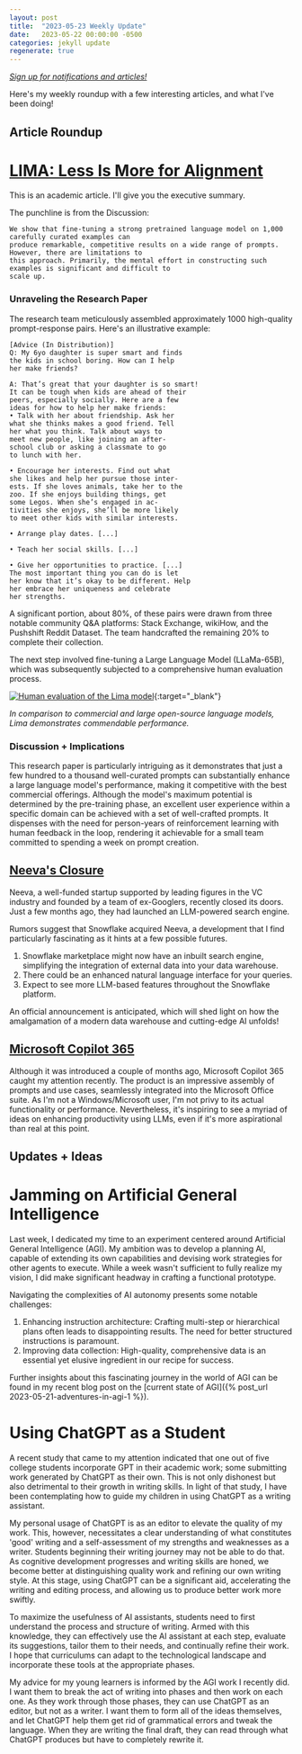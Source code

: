 ```yaml
---
layout: post
title:  "2023-05-23 Weekly Update"
date:   2023-05-22 00:00:00 -0500
categories: jekyll update
regenerate: true
---
```


[*Sign up for notifications and articles!*](https://buttondown.email/jmcminis)

Here's my weekly roundup with a few interesting articles, and what I've been doing!

## Article Roundup

# [LIMA: Less Is More for Alignment](https://arxiv.org/abs/2305.11206)

This is an academic article. I'll give you the executive summary. 

The punchline is from the Discussion:
```
We show that fine-tuning a strong pretrained language model on 1,000 carefully curated examples can
produce remarkable, competitive results on a wide range of prompts. However, there are limitations to
this approach. Primarily, the mental effort in constructing such examples is significant and difficult to
scale up.
```

### Unraveling the Research Paper

The research team meticulously assembled approximately 1000 high-quality prompt-response pairs. Here's an illustrative example:

```
[Advice (In Distribution)]
Q: My 6yo daughter is super smart and finds
the kids in school boring. How can I help
her make friends?

A: That’s great that your daughter is so smart!
It can be tough when kids are ahead of their
peers, especially socially. Here are a few
ideas for how to help her make friends:
• Talk with her about friendship. Ask her
what she thinks makes a good friend. Tell
her what you think. Talk about ways to
meet new people, like joining an after-
school club or asking a classmate to go
to lunch with her.

• Encourage her interests. Find out what
she likes and help her pursue those inter-
ests. If she loves animals, take her to the
zoo. If she enjoys building things, get
some Legos. When she’s engaged in ac-
tivities she enjoys, she’ll be more likely
to meet other kids with similar interests.

• Arrange play dates. [...]

• Teach her social skills. [...]

• Give her opportunities to practice. [...]
The most important thing you can do is let
her know that it’s okay to be different. Help
her embrace her uniqueness and celebrate
her strengths.
```

A significant portion, about 80%, of these pairs were drawn from three notable community Q&A platforms: Stack Exchange, wikiHow, and the Pushshift Reddit Dataset. The team handcrafted the remaining 20% to complete their collection.

The next step involved fine-tuning a Large Language Model (LLaMa-65B), which was subsequently subjected to a comprehensive human evaluation process.

[![Human evaluation of the Lima model](/img/updates/2023-05-23/lima_human_evaluation.png)](/img/updates/2023-05-23/lima_human_evaluation.png){:target="_blank"}

*In comparison to commercial and large open-source language models, Lima demonstrates commendable performance.*

### Discussion + Implications

This research paper is particularly intriguing as it demonstrates that just a few hundred to a thousand well-curated prompts can substantially enhance a large language model's performance, making it competitive with the best commercial offerings. Although the model's maximum potential is determined by the pre-training phase, an excellent user experience within a specific domain can be achieved with a set of well-crafted prompts. It dispenses with the need for person-years of reinforcement learning with human feedback in the loop, rendering it achievable for a small team committed to spending a week on prompt creation.

## [Neeva's Closure](https://neeva.com/blog/may-announcement)

Neeva, a well-funded startup supported by leading figures in the VC industry and founded by a team of ex-Googlers, recently closed its doors. Just a few months ago, they had launched an LLM-powered search engine.

Rumors suggest that Snowflake acquired Neeva, a development that I find particularly fascinating as it hints at a few possible futures.
1. Snowflake marketplace might now have an inbuilt search engine, simplifying the integration of external data into your data warehouse.
2. There could be an enhanced natural language interface for your queries.
3. Expect to see more LLM-based features throughout the Snowflake platform.

An official announcement is anticipated, which will shed light on how the amalgamation of a modern data warehouse and cutting-edge AI unfolds!

## [Microsoft Copilot 365](https://www.youtube.com/watch?v=S7xTBa93TX8)

Although it was introduced a couple of months ago, Microsoft Copilot 365 caught my attention recently. The product is an impressive assembly of prompts and use cases, seamlessly integrated into the Microsoft Office suite. As I'm not a Windows/Microsoft user, I'm not privy to its actual functionality or performance. Nevertheless, it's inspiring to see a myriad of ideas on enhancing productivity using LLMs, even if it's more aspirational than real at this point.

## Updates + Ideas

# Jamming on Artificial General Intelligence

Last week, I dedicated my time to an experiment centered around Artificial General Intelligence (AGI). My ambition was to develop a planning AI, capable of extending its own capabilities and devising work strategies for other agents to execute. While a week wasn't sufficient to fully realize my vision, I did make significant headway in crafting a functional prototype. 

Navigating the complexities of AI autonomy presents some notable challenges:
1. Enhancing instruction architecture: Crafting multi-step or hierarchical plans often leads to disappointing results. The need for better structured instructions is paramount.
2. Improving data collection: High-quality, comprehensive data is an essential yet elusive ingredient in our recipe for success.

Further insights about this fascinating journey in the world of AGI can be found in my recent blog post on the [current state of AGI]({% post_url 2023-05-21-adventures-in-agi-1 %}). 

# Using ChatGPT as a Student

A recent study that came to my attention indicated that one out of five college students incorporate GPT in their academic work; some submitting work generated by ChatGPT as their own. This is not only dishonest but also detrimental to their growth in writing skills. In light of that study, I have been contemplating how to guide my children in using ChatGPT as a writing assistant.

My personal usage of ChatGPT is as an editor to elevate the quality of my work. This, however, necessitates a clear understanding of what constitutes 'good' writing and a self-assessment of my strengths and weaknesses as a writer. Students beginning their writing journey may not be able to do that. As cognitive development progresses and writing skills are honed, we become better at distinguishing quality work and refining our own writing style. At this stage, using ChatGPT can be a significant aid, accelerating the writing and editing process, and allowing us to produce better work more swiftly.

To maximize the usefulness of AI assistants, students need to first understand the process and structure of writing. Armed with this knowledge, they can effectively use the AI assistant at each step, evaluate its suggestions, tailor them to their needs, and continually refine their work. I hope that curriculums can adapt to the technological landscape and incorporate these tools at the appropriate phases.

My advice for my young learners is informed by the AGI work I recently did. I want them to break the act of writing into phases and then work on each one. As they work through those phases, they can use ChatGPT as an editor, but not as a writer. I want them to form all of the ideas themselves, and let ChatGPT help them get rid of grammatical errors and tweak the language. When they are writing the final draft, they can read through what ChatGPT produces but have to completely rewrite it.
